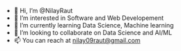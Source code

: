 - 👋 Hi, I’m @NilayRaut
- 👀 I’m interested in Software and Web Developement
- 🌱 I’m currently learning Data Science, Machine learning
- 💞️ I’m looking to collaborate on Data Science and AI/ML
- 📫 You can reach at nilay09raut@gmail.com 

<!---
NilayRaut/NilayRaut is a ✨ special ✨ repository because its `README.md` (this file) appears on your GitHub profile.
You can click the Preview link to take a look at your changes.
--->
